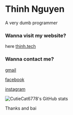 # Thinh Nguyen

A very dumb programmer

### Wanna visit my website?

here [thinh.tech](https://thinh.tech)

### Wanna contact me?

[gmail](mailto:thinhnguyenhuuhung@gmail.com)

[facebook](https://facebook.com/txzje)

[instagram](https://instagram.com/txzje)

![CutieCat6778's GitHub stats](https://github-readme-stats.vercel.app/api?username=anuraghazra&show_icons=true&theme=transparent)


Thanks and bai
